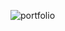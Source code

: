 ![portfolio](https://github.com/kanchan1022/Portfolio-/assets/157493156/b06057c6-6981-4131-bfea-9aa6f4c8619b)
